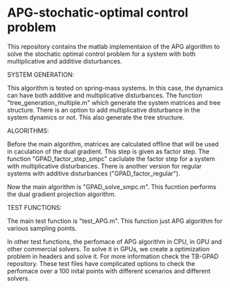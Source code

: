 # APG-stochatic-optimal control problem

This repository contains the matlab implementaion of the APG algorithm to solve the 
stochatic optimal control problem for a system with both multiplicative and 
additive disturbances.


SYSTEM GENERATION:

This algorithm is tested on spring-mass systems. In this case, the 
dynamics can have both additive and multiplicative disturbances. The 
function "tree_generation_multiple.m" which generate the system matrices and 
tree structure. There is an option to add multiplicative disturbance in the  
system dynamics or not. This also generate the tree structure.


ALGORITHMS:

Before the main algorithm, matrices are calculated offline that will be used in 
caculation of the dual gradient. This step is given as factor step. The 
function "GPAD_factor_step_smpc" caclulate the factor step for a system 
with multiplicative disturbances. There is another version for regular systems with 
additive disturbances ("GPAD_factor_regular").

Now the main algorithm is "GPAD_solve_smpc.m". This fucntion performs the dual gradient 
projection algorithm. 

TEST FUNCTIONS:

The main test function is "test_APG.m". This function just APG algorithm for various 
sampling points. 

In other test functions, the perfomace of APG algorithm in CPU, in GPU and other 
commercial solvers. To solve it in GPUs, we create a optimization problem in headers 
and solve it. For more information check the TB-GPAD repository. These test files 
have complicated options to check the perfomace over a 100 inital points with different 
scenarios and different solvers. 

